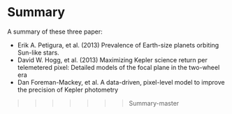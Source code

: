 Summary
=======
A summary of these three paper:
- Erik A. Petigura, et al. (2013) Prevalence of Earth-size planets orbiting Sun-like stars.
- David W. Hogg, et al. (2013) Maximizing Kepler science return per telemetered pixel: Detailed models of the focal plane in the two-wheel era
- Dan Foreman-Mackey, et al. A data-driven, pixel-level model to improve the precision of Kepler photometry
>>>>>>> Summary-master
